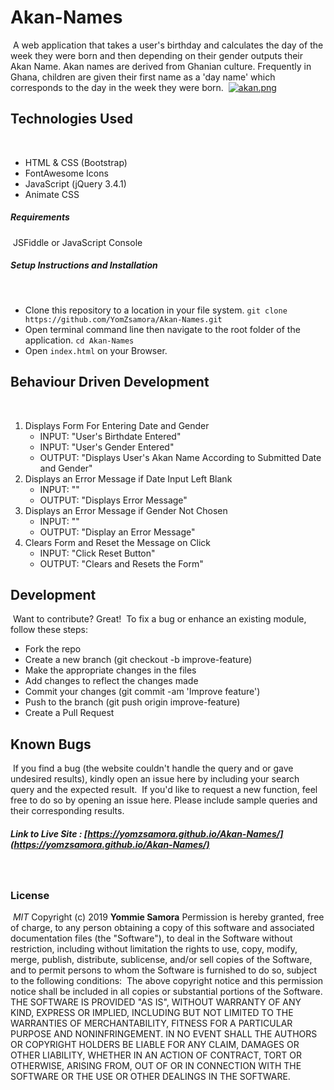 # Akan-Names
​
A web application that takes a user's birthday and calculates the day of the week they were born and then depending on their gender outputs their Akan Name. Akan names are derived from Ghanian culture. Frequently in Ghana, children are given their first name as a 'day name' which corresponds to the day in the week they were born. 
​
[![akan.png](https://i.postimg.cc/sg8FYQKc/akan.png)](https://postimg.cc/G4kSrpW8)
​
## Technologies Used
​
- HTML & CSS (Bootstrap)
- FontAwesome Icons
- JavaScript (jQuery 3.4.1)
- Animate CSS
​
##### Requirements
​
JSFiddle or JavaScript Console
​
##### Setup Instructions and Installation
​
- Clone this repository to a location in your file system. `git clone https://github.com/YomZsamora/Akan-Names.git`
- Open terminal command line then navigate to the root folder of the application. `cd Akan-Names`
- Open `index.html` on your Browser.
​
​
## Behaviour Driven Development
​
1. Displays Form For Entering Date and Gender
   - INPUT: "User's Birthdate Entered"
   - INPUT: "User's Gender Entered"
   - OUTPUT: "Displays User's Akan Name According to Submitted Date and Gender"
2. Displays an Error Message if Date Input Left Blank
   - INPUT: ""
   - OUTPUT: "Displays Error Message"
3. Displays an Error Message if Gender Not Chosen
   - INPUT: "" 
   - OUTPUT: "Display an Error Message" 
4. Clears Form and Reset the Message on Click
   - INPUT: "Click Reset Button" 
   - OUTPUT: "Clears and Resets the Form"
​
## Development
​
Want to contribute? Great!
​
To fix a bug or enhance an existing module, follow these steps:
- Fork the repo
- Create a new branch (git checkout -b improve-feature)
- Make the appropriate changes in the files
- Add changes to reflect the changes made
- Commit your changes (git commit -am 'Improve feature')
- Push to the branch (git push origin improve-feature)
- Create a Pull Request
​
​
## Known Bugs
​
If you find a bug (the website couldn't handle the query and or gave undesired results), kindly open an issue here by including your search query and the expected result.
​
If you'd like to request a new function, feel free to do so by opening an issue here. Please include sample queries and their corresponding results.
​
​
##### Link to Live Site : [https://yomzsamora.github.io/Akan-Names/](https://yomzsamora.github.io/Akan-Names/)
​
### License
​
*MIT*
Copyright (c) 2019 **Yommie Samora**
​
Permission is hereby granted, free of charge, to any person obtaining a copy of this software and associated documentation files (the "Software"), to deal in the Software without restriction, including without limitation the rights to use, copy, modify, merge, publish, distribute, sublicense, and/or sell copies of the Software, and to permit persons to whom the Software is furnished to do so, subject to the following conditions:
​
The above copyright notice and this permission notice shall be included in all copies or substantial portions of the Software.
​
THE SOFTWARE IS PROVIDED "AS IS", WITHOUT WARRANTY OF ANY KIND, EXPRESS OR IMPLIED, INCLUDING BUT NOT LIMITED TO THE WARRANTIES OF MERCHANTABILITY, FITNESS FOR A PARTICULAR PURPOSE AND NONINFRINGEMENT. IN NO EVENT SHALL THE AUTHORS OR COPYRIGHT HOLDERS BE LIABLE FOR ANY CLAIM, DAMAGES OR OTHER LIABILITY, WHETHER IN AN ACTION OF CONTRACT, TORT OR OTHERWISE, ARISING FROM, OUT OF OR IN CONNECTION WITH THE SOFTWARE OR THE USE OR OTHER DEALINGS IN THE SOFTWARE.